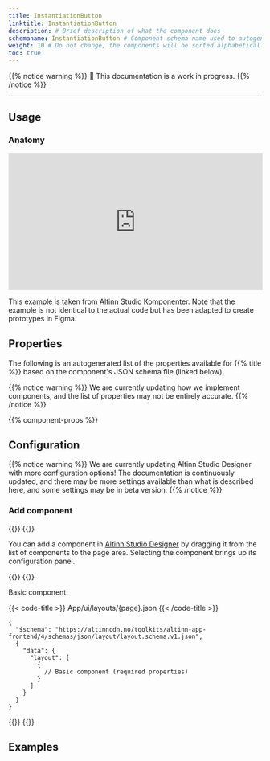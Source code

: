 ```yaml
---
title: InstantiationButton
linktitle: InstantiationButton
description: # Brief description of what the component does
schemaname: InstantiationButton # Component schema name used to autogenerate list of properties from json schema (replace with appropriate component name)
weight: 10 # Do not change, the components will be sorted alphabetically
toc: true
---
```


<!-- HOW TO USE THIS TEMPLATE
- Read the comments within each section for guidance.
- Delete comments and content that are not relevant.
- When the documentation is ready for publishing, remove "hidden: true" from the frontmatter.
- If the documentation is complete, remove the warning that it's a work in progress.

COMMON PROPERTIES
Documentation for properties that are common to multiple components is updated in separate files and added via shortcode.
Add documentation: Use the shortcode `property-docs` with pointy brackets and the argument `prop="{propName}"`. `propName` must match the filename (which should correspond to the JSON schema name).
Update/create documentation:
- Files, templates, and instructions are located under components/_common-props-content.
- Images are located under /assets/images/component-settings and are added via a separate shortcode (`image.html`).

EXAMPLES
- See Image, Checkboxes, RadioButtons, and Dropdown for examples.

-->

{{% notice warning %}}
🚧 This documentation is a work in progress.
{{% /notice %}}

---

## Usage

<!-- Brief description of the component and how it is used. -->

### Anatomy
<iframe style="border: 1px solid rgba(0, 0, 0, 0.1);" width="100%" height="270" src="https://embed.figma.com/proto/ycDW0BPrMDW3SKZ56de4hY/https%3A%2F%2Fdocs.altinn.studio?page-id=0%3A1&node-id=547-7668&viewport=-2831%2C817%2C1.04&scaling=contain&content-scaling=responsive&starting-point-node-id=547%3A7668&show-proto-sidebar=1&embed-host=share" allowfullscreen></iframe>

This example is taken from <a href="https://www.figma.com/community/file/1344307804742953785/altinn-studio-komponenter" target="_blank">Altinn Studio Komponenter</a>. Note that the example is not identical to the actual code but has been adapted to create prototypes in Figma.

<!-- 

Image/diagram with numbered callouts.
1. Take a screenshot of the basic version of the component with good copy (text).
2. Use the [PowerPoint file](../numbered-callouts-anatomy.pptx) to add numbers to the screenshot
3. Group screenshot and numbering, save as image, and add to documentation
4. Include key with description of callouts below using anatomy-list shortcode (see example for formatting).

Example:

![Example image and alt text anatomy](../image/image-and-alt-text-en.png)

{{% anatomy-list %}}
1. **Image**: Photo, screenshot, illustration, or graphic.
2. **Alternative text**: Used by screen readers and displayed if the image can not be rendered.
{{% /anatomy-list %}} 

-->

<!-- 
Add the following sections if relevant:

### Behavior

(How the component behaves in different contexts)

### Style

(Visual styling (e.g. alignment, padding, dos and don'ts))

### Best Practices

(Industry standards, dos and don'ts)

### Content guidelines

(E.g. punctuation rules, standard labels, etc.)

### Accessibility

(Component-specific best practices for accessibility.)

### Mobile

(How to apply component in mobile environments.)

### Related

(List of related components or patterns, include links)

-->

## Properties

The following is an autogenerated list of the properties available for {{% title %}} based on the component's JSON schema file (linked below).

{{% notice warning %}}
We are currently updating how we implement components, and the list of properties may not be entirely accurate.
{{% /notice %}}

<!-- The `component-props` shortcode automatically generates a list of component properties from the component's json schema.
The component name can be explicitly given as argument (e.g. `component-props "Grid"`).
If no argument is given, the shortcode pulls the component name from 'schemaname' in the frontmatter. 
If the component does not have a JSON schema, comment out the text and shortcode in this section and, if necessary, create a table manually with the most important properties (columns: Property, Type, Description).
-->

{{% component-props %}}

## Configuration

{{% notice warning %}}
We are currently updating Altinn Studio Designer with more configuration options!
 The documentation is continuously updated, and there may be more settings available than what is described here, and some settings may be in beta version.
{{% /notice %}}

### Add component

{{<content-version-selector classes="border-box">}}
{{<content-version-container version-label="Altinn Studio Designer">}}

You can add a component in [Altinn Studio Designer](/altinn-studio/getting-started/) by dragging it from the list of components to the page area.
Selecting the component brings up its configuration panel.

{{</content-version-container>}}
{{<content-version-container version-label="Code">}}

Basic component:

{{< code-title >}}
App/ui/layouts/{page}.json
{{< /code-title >}}

```json{hl_lines="6-"}
{
  "$schema": "https://altinncdn.no/toolkits/altinn-app-frontend/4/schemas/json/layout/layout.schema.v1.json",
  {
    "data": {
      "layout": [
        {
          // Basic component (required properties)
        }
      ]
    }
  }
}
```

{{</content-version-container>}}
{{</content-version-selector>}}

<!-- 
Add sections describing the configuration of properties specific for the component.
- Use the below Designer/Code tabs shortcode to display the settings.
- Include screenshots and examples where appropriate.
- If the settings are not available in Altinn Studio, use only the Code tab and add the following shortcode directly under the section heading:
    {{% notice info %}}
    The settings for this property is currently not available in Altinn Studio and must be configured manually.
    {{% /notice %}}
- Add file path or other info within the code-title shortcode (shown at the top of the code block)
- Consider highlighting relevant parts of the code using hl_lines
- Add documentation for common properties using the shortcode `property-docs` with pointy brackets and the argument `prop="{propName}"`. `propName` must match the filename (which should correspond to the JSON schema name).

Shortcode for tabs:

{{<content-version-selector classes="border-box">}}
{{<content-version-container version-label="Altinn Studio Designer">}}

{{</content-version-container>}}

{{<content-version-container version-label="Code">}}

{{< code-title >}}
App/ui/layouts/{page}.json
{{< /code-title >}}

```json{hl_lines=""}
{
  // component properties
}
```

{{</content-version-container>}}
{{</content-version-selector>}}

-->

## Examples

<!-- One or more examples of configuration (if relevant) -->
